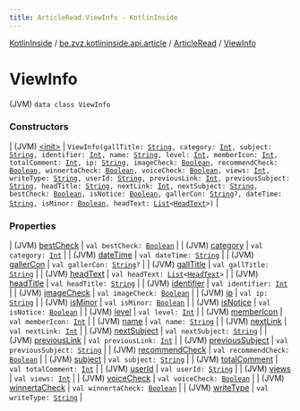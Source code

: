 ```yaml
---
title: ArticleRead.ViewInfo - KotlinInside
---
```


[KotlinInside](../../../index.html) / [be.zvz.kotlininside.api.article](../../index.html) / [ArticleRead](../index.html) / [ViewInfo](./index.html)

# ViewInfo

(JVM) `data class ViewInfo`

### Constructors

| (JVM) [&lt;init&gt;](-init-.html) | `ViewInfo(gallTitle: `[`String`](https://kotlinlang.org/api/latest/jvm/stdlib/kotlin/-string/index.html)`, category: `[`Int`](https://kotlinlang.org/api/latest/jvm/stdlib/kotlin/-int/index.html)`, subject: `[`String`](https://kotlinlang.org/api/latest/jvm/stdlib/kotlin/-string/index.html)`, identifier: `[`Int`](https://kotlinlang.org/api/latest/jvm/stdlib/kotlin/-int/index.html)`, name: `[`String`](https://kotlinlang.org/api/latest/jvm/stdlib/kotlin/-string/index.html)`, level: `[`Int`](https://kotlinlang.org/api/latest/jvm/stdlib/kotlin/-int/index.html)`, memberIcon: `[`Int`](https://kotlinlang.org/api/latest/jvm/stdlib/kotlin/-int/index.html)`, totalComment: `[`Int`](https://kotlinlang.org/api/latest/jvm/stdlib/kotlin/-int/index.html)`, ip: `[`String`](https://kotlinlang.org/api/latest/jvm/stdlib/kotlin/-string/index.html)`, imageCheck: `[`Boolean`](https://kotlinlang.org/api/latest/jvm/stdlib/kotlin/-boolean/index.html)`, recommendCheck: `[`Boolean`](https://kotlinlang.org/api/latest/jvm/stdlib/kotlin/-boolean/index.html)`, winnertaCheck: `[`Boolean`](https://kotlinlang.org/api/latest/jvm/stdlib/kotlin/-boolean/index.html)`, voiceCheck: `[`Boolean`](https://kotlinlang.org/api/latest/jvm/stdlib/kotlin/-boolean/index.html)`, views: `[`Int`](https://kotlinlang.org/api/latest/jvm/stdlib/kotlin/-int/index.html)`, writeType: `[`String`](https://kotlinlang.org/api/latest/jvm/stdlib/kotlin/-string/index.html)`, userId: `[`String`](https://kotlinlang.org/api/latest/jvm/stdlib/kotlin/-string/index.html)`, previousLink: `[`Int`](https://kotlinlang.org/api/latest/jvm/stdlib/kotlin/-int/index.html)`, previousSubject: `[`String`](https://kotlinlang.org/api/latest/jvm/stdlib/kotlin/-string/index.html)`, headTitle: `[`String`](https://kotlinlang.org/api/latest/jvm/stdlib/kotlin/-string/index.html)`, nextLink: `[`Int`](https://kotlinlang.org/api/latest/jvm/stdlib/kotlin/-int/index.html)`, nextSubject: `[`String`](https://kotlinlang.org/api/latest/jvm/stdlib/kotlin/-string/index.html)`, bestCheck: `[`Boolean`](https://kotlinlang.org/api/latest/jvm/stdlib/kotlin/-boolean/index.html)`, isNotice: `[`Boolean`](https://kotlinlang.org/api/latest/jvm/stdlib/kotlin/-boolean/index.html)`, gallerCon: `[`String`](https://kotlinlang.org/api/latest/jvm/stdlib/kotlin/-string/index.html)`?, dateTime: `[`String`](https://kotlinlang.org/api/latest/jvm/stdlib/kotlin/-string/index.html)`, isMinor: `[`Boolean`](https://kotlinlang.org/api/latest/jvm/stdlib/kotlin/-boolean/index.html)`, headText: `[`List`](https://kotlinlang.org/api/latest/jvm/stdlib/kotlin.collections/-list/index.html)`<`[`HeadText`](../../../be.zvz.kotlininside.api.type/-head-text/index.html)`>)` |

### Properties

| (JVM) [bestCheck](best-check.html) | `val bestCheck: `[`Boolean`](https://kotlinlang.org/api/latest/jvm/stdlib/kotlin/-boolean/index.html) |
| (JVM) [category](category.html) | `val category: `[`Int`](https://kotlinlang.org/api/latest/jvm/stdlib/kotlin/-int/index.html) |
| (JVM) [dateTime](date-time.html) | `val dateTime: `[`String`](https://kotlinlang.org/api/latest/jvm/stdlib/kotlin/-string/index.html) |
| (JVM) [gallerCon](galler-con.html) | `val gallerCon: `[`String`](https://kotlinlang.org/api/latest/jvm/stdlib/kotlin/-string/index.html)`?` |
| (JVM) [gallTitle](gall-title.html) | `val gallTitle: `[`String`](https://kotlinlang.org/api/latest/jvm/stdlib/kotlin/-string/index.html) |
| (JVM) [headText](head-text.html) | `val headText: `[`List`](https://kotlinlang.org/api/latest/jvm/stdlib/kotlin.collections/-list/index.html)`<`[`HeadText`](../../../be.zvz.kotlininside.api.type/-head-text/index.html)`>` |
| (JVM) [headTitle](head-title.html) | `val headTitle: `[`String`](https://kotlinlang.org/api/latest/jvm/stdlib/kotlin/-string/index.html) |
| (JVM) [identifier](identifier.html) | `val identifier: `[`Int`](https://kotlinlang.org/api/latest/jvm/stdlib/kotlin/-int/index.html) |
| (JVM) [imageCheck](image-check.html) | `val imageCheck: `[`Boolean`](https://kotlinlang.org/api/latest/jvm/stdlib/kotlin/-boolean/index.html) |
| (JVM) [ip](ip.html) | `val ip: `[`String`](https://kotlinlang.org/api/latest/jvm/stdlib/kotlin/-string/index.html) |
| (JVM) [isMinor](is-minor.html) | `val isMinor: `[`Boolean`](https://kotlinlang.org/api/latest/jvm/stdlib/kotlin/-boolean/index.html) |
| (JVM) [isNotice](is-notice.html) | `val isNotice: `[`Boolean`](https://kotlinlang.org/api/latest/jvm/stdlib/kotlin/-boolean/index.html) |
| (JVM) [level](level.html) | `val level: `[`Int`](https://kotlinlang.org/api/latest/jvm/stdlib/kotlin/-int/index.html) |
| (JVM) [memberIcon](member-icon.html) | `val memberIcon: `[`Int`](https://kotlinlang.org/api/latest/jvm/stdlib/kotlin/-int/index.html) |
| (JVM) [name](name.html) | `val name: `[`String`](https://kotlinlang.org/api/latest/jvm/stdlib/kotlin/-string/index.html) |
| (JVM) [nextLink](next-link.html) | `val nextLink: `[`Int`](https://kotlinlang.org/api/latest/jvm/stdlib/kotlin/-int/index.html) |
| (JVM) [nextSubject](next-subject.html) | `val nextSubject: `[`String`](https://kotlinlang.org/api/latest/jvm/stdlib/kotlin/-string/index.html) |
| (JVM) [previousLink](previous-link.html) | `val previousLink: `[`Int`](https://kotlinlang.org/api/latest/jvm/stdlib/kotlin/-int/index.html) |
| (JVM) [previousSubject](previous-subject.html) | `val previousSubject: `[`String`](https://kotlinlang.org/api/latest/jvm/stdlib/kotlin/-string/index.html) |
| (JVM) [recommendCheck](recommend-check.html) | `val recommendCheck: `[`Boolean`](https://kotlinlang.org/api/latest/jvm/stdlib/kotlin/-boolean/index.html) |
| (JVM) [subject](subject.html) | `val subject: `[`String`](https://kotlinlang.org/api/latest/jvm/stdlib/kotlin/-string/index.html) |
| (JVM) [totalComment](total-comment.html) | `val totalComment: `[`Int`](https://kotlinlang.org/api/latest/jvm/stdlib/kotlin/-int/index.html) |
| (JVM) [userId](user-id.html) | `val userId: `[`String`](https://kotlinlang.org/api/latest/jvm/stdlib/kotlin/-string/index.html) |
| (JVM) [views](views.html) | `val views: `[`Int`](https://kotlinlang.org/api/latest/jvm/stdlib/kotlin/-int/index.html) |
| (JVM) [voiceCheck](voice-check.html) | `val voiceCheck: `[`Boolean`](https://kotlinlang.org/api/latest/jvm/stdlib/kotlin/-boolean/index.html) |
| (JVM) [winnertaCheck](winnerta-check.html) | `val winnertaCheck: `[`Boolean`](https://kotlinlang.org/api/latest/jvm/stdlib/kotlin/-boolean/index.html) |
| (JVM) [writeType](write-type.html) | `val writeType: `[`String`](https://kotlinlang.org/api/latest/jvm/stdlib/kotlin/-string/index.html) |

